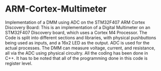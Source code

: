 # ARM-Cortex-Multimeter
Implementation of a DMM using ADC on the STM32F407 ARM Cortex Discovery Board:
This is an implementation of a Digital Multimeter on an STM32F407 Discovery board, which uses a Cortex M4 Processor. The Code is split into different sections and libraries, with physical pushbuttons being used as inputs, and a 16x2 LED as the output. ADC is used for the actual processes. The DMM can measure voltage, current, and resistance, all via the ADC using physical circuitry. All the coding has been done in C++. It has to be noted that all of the programming done in this code is register level.
